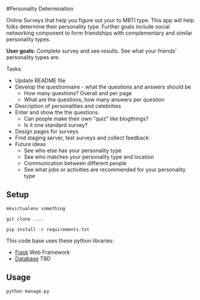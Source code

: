 #Personality Determination

Online Surveys that help you figure out your to MBTI type. This app will help folks determine their personality type. Further goals include social networking component to form friendships with complementary and similar personality types.

**User goals:** Complete survey and see results. See what your friends' personality types are.

Tasks: 

* Update README file
* Develop the questionnaire - what the questions and answers should be
	* How many questions? Overall and per page
	* What are the questions, how many answers per question
* Description of personalities and celebrities
* Enter and show the the questions. 
	* Can people make their own "quiz" like blogthings?
	* Is it one standard survey?
* Design pages for surveys
* Find staging server, test surveys and collect feedback
* Future ideas
	* See who else has your personality type
	* See who matches your personality type and location
	* Communication between different people
	* See what jobs or activities are recommended for your personality type
	
## Setup
```mkvirtualenv something```

```git clone ....``` 

```pip install -r requirements.txt```


This code base uses these python libraries:

* [Flask]() Web Framework
* [Database]() TBD

## Usage

```python manage.py```
